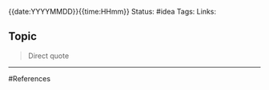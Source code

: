 {{date:YYYYMMDD}}{{time:HHmm}}
Status: #idea
Tags: 
Links:
## Topic
>Direct quote


___
#References
